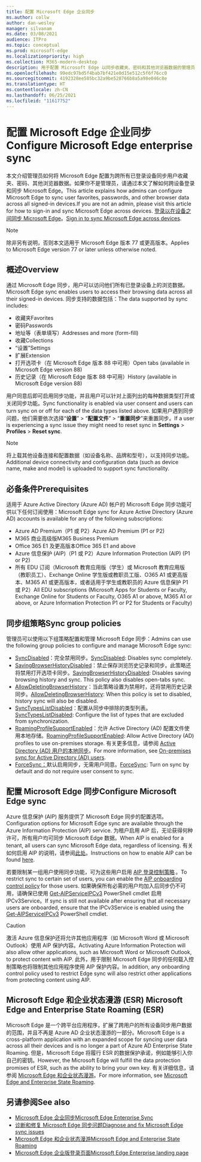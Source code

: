 ```yaml
---
title: 配置 Microsoft Edge 企业同步
ms.author: collw
author: dan-wesley
manager: silvanam
ms.date: 03/08/2021
audience: ITPro
ms.topic: conceptual
ms.prod: microsoft-edge
ms.localizationpriority: high
ms.collection: M365-modern-desktop
description: 用于配置 Microsoft Edge 以同步收藏夹、密码和其他浏览器数据的管理员和用户选项。
ms.openlocfilehash: 99edc97bd5f4bab7bf421e0d15e512c5f6f76cc0
ms.sourcegitcommit: 4192328ee585bc32a9be528766b8a5a98e046c8e
ms.translationtype: HT
ms.contentlocale: zh-CN
ms.lasthandoff: 06/25/2021
ms.locfileid: "11617752"
---
```

# <a name="configure-microsoft-edge-enterprise-sync"></a><span data-ttu-id="a9305-103">配置 Microsoft Edge 企业同步</span><span class="sxs-lookup"><span data-stu-id="a9305-103">Configure Microsoft Edge enterprise sync</span></span>

<span data-ttu-id="a9305-104">本文介绍管理员如何将 Microsoft Edge 配置为跨所有已登录设备同步用户收藏夹、密码、其他浏览器数据。如果你不是管理员，请通过本文了解如何跨设备登录和同步 Microsoft Edge。</span><span class="sxs-lookup"><span data-stu-id="a9305-104">This article explains how admins can configure Microsoft Edge to sync user favorites, passwords, and other browser data across all signed-in devices.If you are not an admin, please visit this article for how to sign-in and sync Microsoft Edge across devices.</span></span> <span data-ttu-id="a9305-105">[登录以在设备之间同步 Microsoft Edge](https://support.microsoft.com/microsoft-edge/sign-in-to-sync-microsoft-edge-across-devices-e6ffa79b-ed52-aa32-47e2-5d5597fe4674)。</span><span class="sxs-lookup"><span data-stu-id="a9305-105">[Sign in to sync Microsoft Edge across devices](https://support.microsoft.com/microsoft-edge/sign-in-to-sync-microsoft-edge-across-devices-e6ffa79b-ed52-aa32-47e2-5d5597fe4674).</span></span>

> [!NOTE]
> <span data-ttu-id="a9305-106">除非另有说明，否则本文适用于 Microsoft Edge 版本 77 或更高版本。</span><span class="sxs-lookup"><span data-stu-id="a9305-106">Applies to Microsoft Edge version 77 or later unless otherwise noted.</span></span>

## <a name="overview"></a><span data-ttu-id="a9305-107">概述</span><span class="sxs-lookup"><span data-stu-id="a9305-107">Overview</span></span>

<span data-ttu-id="a9305-108">通过 Microsoft Edge 同步，用户可以访问他们所有已登录设备上的浏览数据。</span><span class="sxs-lookup"><span data-stu-id="a9305-108">Microsoft Edge sync enables users to access their browsing data across all their signed-in devices.</span></span> <span data-ttu-id="a9305-109">同步支持的数据包括：</span><span class="sxs-lookup"><span data-stu-id="a9305-109">The data supported by sync includes:</span></span>

- <span data-ttu-id="a9305-110">收藏夹</span><span class="sxs-lookup"><span data-stu-id="a9305-110">Favorites</span></span>
- <span data-ttu-id="a9305-111">密码</span><span class="sxs-lookup"><span data-stu-id="a9305-111">Passwords</span></span>
- <span data-ttu-id="a9305-112">地址等（表单填写）</span><span class="sxs-lookup"><span data-stu-id="a9305-112">Addresses and more (form-fill)</span></span>
- <span data-ttu-id="a9305-113">收藏</span><span class="sxs-lookup"><span data-stu-id="a9305-113">Collections</span></span>
- <span data-ttu-id="a9305-114">“设置”</span><span class="sxs-lookup"><span data-stu-id="a9305-114">Settings</span></span>
- <span data-ttu-id="a9305-115">扩展</span><span class="sxs-lookup"><span data-stu-id="a9305-115">Extension</span></span>
- <span data-ttu-id="a9305-116">打开选项卡（在 Microsoft Edge 版本 88 中可用）</span><span class="sxs-lookup"><span data-stu-id="a9305-116">Open tabs (available in Microsoft Edge version 88)</span></span>
- <span data-ttu-id="a9305-117">历史记录（在 Microsoft Edge 版本 88 中可用）</span><span class="sxs-lookup"><span data-stu-id="a9305-117">History (available in Microsoft Edge version 88)</span></span>

<span data-ttu-id="a9305-118">用户同意后即可启用同步功能，并且用户可以针对上面列出的每种数据类型打开或关闭同步功能。</span><span class="sxs-lookup"><span data-stu-id="a9305-118">Sync functionality is enabled via user consent and users can turn sync on or off for each of the data types listed above.</span></span> <span data-ttu-id="a9305-119">如果用户遇到同步问题，他们需要依次选择“**设置**” > “**配置文件**” > “**重置同步**”来重置同步。</span><span class="sxs-lookup"><span data-stu-id="a9305-119">If a user is experiencing a sync issue they might need to reset sync in **Settings** > **Profiles** > **Reset sync**.</span></span>

> [!NOTE]
> <span data-ttu-id="a9305-120">将上载其他设备连接和配置数据（如设备名称、品牌和型号），以支持同步功能。</span><span class="sxs-lookup"><span data-stu-id="a9305-120">Additional device connectivity and configuration data (such as device name, make and model) is uploaded to support sync functionality.</span></span>

## <a name="prerequisites"></a><span data-ttu-id="a9305-121">必备条件</span><span class="sxs-lookup"><span data-stu-id="a9305-121">Prerequisites</span></span>

<span data-ttu-id="a9305-122">适用于 Azure Active Directory (Azure AD) 帐户的 Microsoft Edge 同步功能可供以下任何订阅使用：</span><span class="sxs-lookup"><span data-stu-id="a9305-122">Microsoft Edge sync for Azure Active Directory (Azure AD) accounts is available for any of the following subscriptions:</span></span>

- <span data-ttu-id="a9305-123">Azure AD Premium（P1 或 P2）</span><span class="sxs-lookup"><span data-stu-id="a9305-123">Azure AD Premium (P1 or P2)</span></span>
- <span data-ttu-id="a9305-124">M365 商业高级版</span><span class="sxs-lookup"><span data-stu-id="a9305-124">M365 Business Premium</span></span>
- <span data-ttu-id="a9305-125">Office 365 E1 及更高版本</span><span class="sxs-lookup"><span data-stu-id="a9305-125">Office 365 E1 and above</span></span>
- <span data-ttu-id="a9305-126">Azure 信息保护 (AIP)（P1 或 P2）</span><span class="sxs-lookup"><span data-stu-id="a9305-126">Azure Information Protection (AIP) (P1 or P2)</span></span>
- <span data-ttu-id="a9305-127">所有 EDU 订阅（Microsoft 教育应用版（学生）或 Microsoft 教育应用版（教职员工）、Exchange Online 学生版或教职员工版、O365 A1 或更高版本、M365 A1 或更高版本，或者适用于学生或教职员的 Azure 信息保护 P1 或 P2）</span><span class="sxs-lookup"><span data-stu-id="a9305-127">All EDU subscriptions (Microsoft Apps for Students or Faculty, Exchange Online for Students or Faculty, O365 A1 or above, M365 A1 or above, or Azure Information Protection P1 or P2 for Students or Faculty)</span></span>

## <a name="sync-group-policies"></a><span data-ttu-id="a9305-128">同步组策略</span><span class="sxs-lookup"><span data-stu-id="a9305-128">Sync group policies</span></span>

<span data-ttu-id="a9305-129">管理员可以使用以下组策略配置和管理 Microsoft Edge 同步：</span><span class="sxs-lookup"><span data-stu-id="a9305-129">Admins can use the following group policies to configure and manage Microsoft Edge sync:</span></span>

- <span data-ttu-id="a9305-130">[SyncDisabled](./microsoft-edge-policies.md#syncdisabled)：完全禁用同步。</span><span class="sxs-lookup"><span data-stu-id="a9305-130">[SyncDisabled](./microsoft-edge-policies.md#syncdisabled): Disables sync completely.</span></span>
- <span data-ttu-id="a9305-131">[SavingBrowserHistoryDisabled](./microsoft-edge-policies.md#savingbrowserhistorydisabled)：禁止保存浏览历史记录和同步。此策略还将禁用打开选项卡同步。</span><span class="sxs-lookup"><span data-stu-id="a9305-131">[SavingBrowserHistoryDisabled](./microsoft-edge-policies.md#savingbrowserhistorydisabled): Disables saving browsing history and sync. This policy also disables open-tabs sync.</span></span>
- <span data-ttu-id="a9305-132">[AllowDeletingBrowserHistory](./microsoft-edge-policies.md#allowdeletingbrowserhistory)：当此策略设置为禁用时，还将禁用历史记录同步。</span><span class="sxs-lookup"><span data-stu-id="a9305-132">[AllowDeletingBrowserHistory](./microsoft-edge-policies.md#allowdeletingbrowserhistory): When this policy is set to disabled, history sync will also be disabled.</span></span>
- <span data-ttu-id="a9305-133">[SyncTypesListDisabled](./microsoft-edge-policies.md#synctypeslistdisabled)：配置从同步中排除的类型列表。</span><span class="sxs-lookup"><span data-stu-id="a9305-133">[SyncTypesListDisabled](./microsoft-edge-policies.md#synctypeslistdisabled): Configure the list of types that are excluded from synchronization.</span></span>
- <span data-ttu-id="a9305-134">[RoamingProfileSupportEnabled](./microsoft-edge-policies.md#roamingprofilesupportenabled)：允许 Active Directory (AD) 配置文件使用本地存储。</span><span class="sxs-lookup"><span data-stu-id="a9305-134">[RoamingProfileSupportEnabled](./microsoft-edge-policies.md#roamingprofilesupportenabled): Allow Active Directory (AD) profiles to use on-premises storage.</span></span> <span data-ttu-id="a9305-135">有关更多信息，请参阅 [Active Directory (AD) 用户的本地同步](./microsoft-edge-on-premises-sync.md)。</span><span class="sxs-lookup"><span data-stu-id="a9305-135">For more information, see [On-premises sync for Active Directory (AD) users](./microsoft-edge-on-premises-sync.md).</span></span>
- <span data-ttu-id="a9305-136">[ForceSync：](/deployedge/microsoft-edge-policies#forcesync)默认启用同步，无需用户同意。</span><span class="sxs-lookup"><span data-stu-id="a9305-136">[ForceSync](/deployedge/microsoft-edge-policies#forcesync): Turn on sync by default and do not require user consent to sync.</span></span>  

## <a name="configure-microsoft-edge-sync"></a><span data-ttu-id="a9305-137">配置 Microsoft Edge 同步</span><span class="sxs-lookup"><span data-stu-id="a9305-137">Configure Microsoft Edge sync</span></span>

<span data-ttu-id="a9305-138">Azure 信息保护 (AIP) 服务提供了 Microsoft Edge 同步的配置选项。</span><span class="sxs-lookup"><span data-stu-id="a9305-138">Configuration options for Microsoft Edge sync are available through the Azure Information Protection (AIP) service.</span></span> <span data-ttu-id="a9305-139">为租户启用 AIP 后，无论获得何种许可，所有用户均可同步 Microsoft Edge 数据。</span><span class="sxs-lookup"><span data-stu-id="a9305-139">When AIP is enabled for a tenant, all users can sync Microsoft Edge data, regardless of licensing.</span></span> <span data-ttu-id="a9305-140">有关如何启用 AIP 的说明，请参阅[此处](/azure/information-protection/activate-office365)。</span><span class="sxs-lookup"><span data-stu-id="a9305-140">Instructions on how to enable AIP can be found [here](/azure/information-protection/activate-office365).</span></span>

<span data-ttu-id="a9305-141">若要限制某一组用户使用同步功能，可为这些用户启用 [AIP 登录控制策略](/powershell/module/aipservice/set-aipserviceonboardingcontrolpolicy?preserve-view=true&view=azureipps) 。</span><span class="sxs-lookup"><span data-stu-id="a9305-141">To restrict sync to certain set of users, you can enable the [AIP onboarding control policy](/powershell/module/aipservice/set-aipserviceonboardingcontrolpolicy?preserve-view=true&view=azureipps) for those users.</span></span> <span data-ttu-id="a9305-142">如果确保所有必需的用户均加入后同步仍不可用，请确保已使用 [Get-AIPServiceIPCv3](/powershell/module/aipservice/get-aipserviceipcv3?preserve-view=true&view=azureipps) PowerShell cmdlet 启用 IPCv3Service。</span><span class="sxs-lookup"><span data-stu-id="a9305-142">If sync is still not available after ensuring that all necessary users are onboarded, ensure that the IPCv3Service is enabled using the [Get-AIPServiceIPCv3](/powershell/module/aipservice/get-aipserviceipcv3?preserve-view=true&view=azureipps)  PowerShell cmdlet.</span></span>

> [!CAUTION]
> <span data-ttu-id="a9305-143">激活 Azure 信息保护还将允许其他应用程序（如 Microsoft Word 或 Microsoft Outlook）使用 AIP 保护内容。</span><span class="sxs-lookup"><span data-stu-id="a9305-143">Activating Azure Information Protection will also allow other applications, such as Microsoft Word or Microsoft Outlook, to protect content with AIP.</span></span> <span data-ttu-id="a9305-144">此外，用于限制 Microsoft Edge 同步的任何载入控制策略也将限制其他应用程序使用 AIP 保护内容。</span><span class="sxs-lookup"><span data-stu-id="a9305-144">In addition, any onboarding control policy used to restrict Edge sync will also restrict other applications from protecting content using AIP.</span></span>

## <a name="microsoft-edge-and-enterprise-state-roaming-esr"></a><span data-ttu-id="a9305-145">Microsoft Edge 和企业状态漫游 (ESR) </span><span class="sxs-lookup"><span data-stu-id="a9305-145">Microsoft Edge and Enterprise State Roaming (ESR)</span></span>

<span data-ttu-id="a9305-146">Microsoft Edge 是一个跨平台应用程序，扩展了跨用户的所有设备同步用户数据的范围，并且不再是 Azure AD 企业状态漫游的一部分。</span><span class="sxs-lookup"><span data-stu-id="a9305-146">Microsoft Edge is a cross-platform application with an expanded scope for syncing user data across all their devices and is no longer a part of Azure AD Enterprise State Roaming.</span></span> <span data-ttu-id="a9305-147">但是，Microsoft Edge 将履行 ESR 的数据保护承诺，例如能够引入你自己的密钥。</span><span class="sxs-lookup"><span data-stu-id="a9305-147">However, the Microsoft Edge will fulfill the data protection promises of ESR, such as the ability to bring your own key.</span></span> <span data-ttu-id="a9305-148">有关详细信息，请参阅 [Microsoft Edge 和企业状态漫游](microsoft-edge-enterprise-state-roaming.md)。</span><span class="sxs-lookup"><span data-stu-id="a9305-148">For more information, see [Microsoft Edge and Enterprise State Roaming](microsoft-edge-enterprise-state-roaming.md).</span></span>

## <a name="see-also"></a><span data-ttu-id="a9305-149">另请参阅</span><span class="sxs-lookup"><span data-stu-id="a9305-149">See also</span></span>

- [<span data-ttu-id="a9305-150">Microsoft Edge 企业同步</span><span class="sxs-lookup"><span data-stu-id="a9305-150">Microsoft Edge Enterprise Sync</span></span>](microsoft-edge-enterprise-sync.md)
- [<span data-ttu-id="a9305-151">诊断和修复 Microsoft Edge 同步问题</span><span class="sxs-lookup"><span data-stu-id="a9305-151">Diagnose and fix Microsoft Edge sync issues</span></span>](microsoft-edge-troubleshoot-enterprise-sync.md)
- [<span data-ttu-id="a9305-152">Microsoft Edge 和企业状态漫游</span><span class="sxs-lookup"><span data-stu-id="a9305-152">Microsoft Edge and Enterprise State Roaming</span></span>](microsoft-edge-enterprise-state-roaming.md)
- [<span data-ttu-id="a9305-153">Microsoft Edge 企业版登录页面</span><span class="sxs-lookup"><span data-stu-id="a9305-153">Microsoft Edge Enterprise landing page</span></span>](https://aka.ms/EdgeEnterprise)